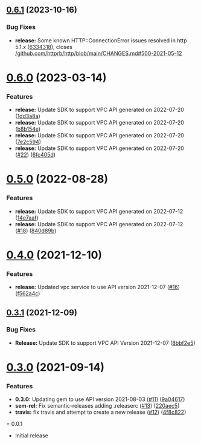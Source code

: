 ## [0.6.1](https://github.com/IBM/vpc-ruby-sdk/compare/0.6.0...0.6.1) (2023-10-16)


### Bug Fixes

* **release:** Some known HTTP::ConnectionError issues resolved in http 5.1.x ([6334318](https://github.com/IBM/vpc-ruby-sdk/commit/6334318726ac52a6602b83b602926153d6aa949f)), closes [/github.com/httprb/http/blob/main/CHANGES.md#500-2021-05-12](https://github.com//github.com/httprb/http/blob/main/CHANGES.md/issues/500-2021-05-12)

# [0.6.0](https://github.com/IBM/vpc-ruby-sdk/compare/0.5.0...0.6.0) (2023-03-14)


### Features

* **release:** Update SDK to support VPC API generated on 2022-07-20 ([1dd3a8a](https://github.com/IBM/vpc-ruby-sdk/commit/1dd3a8ad8cf83e85013aec86bc574e77bcd2ee55))
* **release:** Update SDK to support VPC API generated on 2022-07-20 ([b8b154e](https://github.com/IBM/vpc-ruby-sdk/commit/b8b154e031bf15a79452da9fb9fe8381c7d0c08a))
* **release:** Update SDK to support VPC API generated on 2022-07-20 ([7e2c594](https://github.com/IBM/vpc-ruby-sdk/commit/7e2c5949783931c5dbcec71ba3141dfcf6d0e9f3))
* **release:** Update SDK to support VPC API generated on 2022-07-20 ([#22](https://github.com/IBM/vpc-ruby-sdk/issues/22)) ([6fc405d](https://github.com/IBM/vpc-ruby-sdk/commit/6fc405d3d82892df5e61b1cb597c7aaa2edb08b7))

# [0.5.0](https://github.com/IBM/vpc-ruby-sdk/compare/0.4.0...0.5.0) (2022-08-28)


### Features

* **release:** Update SDK to support VPC API generated on 2022-07-12 ([14e7aaf](https://github.com/IBM/vpc-ruby-sdk/commit/14e7aaf434eef6a99591d01b6b14948f580e9998))
* **release:** Update SDK to support VPC API generated on 2022-07-12 ([#18](https://github.com/IBM/vpc-ruby-sdk/issues/18)) ([840d89b](https://github.com/IBM/vpc-ruby-sdk/commit/840d89ba4901725a0050c1fd605fb8242c1e87e2))

# [0.4.0](https://github.com/IBM/vpc-ruby-sdk/compare/0.3.1...0.4.0) (2021-12-10)


### Features

* **release:** Updated vpc service to use API version 2021-12-07 ([#16](https://github.com/IBM/vpc-ruby-sdk/issues/16)) ([f562a4c](https://github.com/IBM/vpc-ruby-sdk/commit/f562a4cb6423ea3ab0e934975cac63acafb690bf))

## [0.3.1](https://github.com/IBM/vpc-ruby-sdk/compare/0.3.0...0.3.1) (2021-12-09)


### Bug Fixes

* **Release:** Update SDK to support VPC API Version 2021-12-07 ([8bbf2e5](https://github.com/IBM/vpc-ruby-sdk/commit/8bbf2e5c2c118084b223f652fde01ca6b8ea7242))

# [0.3.0](https://github.com/IBM/vpc-ruby-sdk/compare/0.2.0...0.3.0) (2021-09-14)


### Features

* **0.3.0:** Updating gem to use API version 2021-08-03 ([#11](https://github.com/IBM/vpc-ruby-sdk/issues/11)) ([9a04617](https://github.com/IBM/vpc-ruby-sdk/commit/9a04617a222ae476af48a57f12d49315bad7674e))
* **sem-rel:** Fix semantic-releases adding .releaserc ([#13](https://github.com/IBM/vpc-ruby-sdk/issues/13)) ([220aec5](https://github.com/IBM/vpc-ruby-sdk/commit/220aec5d5516d7e6ced22a8ffb2ca47d6b2f7117))
* **travis:** fix travis and attempt to create a new release ([#12](https://github.com/IBM/vpc-ruby-sdk/issues/12)) ([4f8c822](https://github.com/IBM/vpc-ruby-sdk/commit/4f8c822fc89b251892933fdcab07c8dcaecb4871))

= 0.0.1
* Initial release
